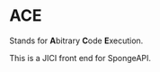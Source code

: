 # ACE #

Stands for <strong>A</strong>bitrary <strong>C</strong>ode <strong>E</strong>xecution.

This is a JICI front end for SpongeAPI.
